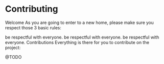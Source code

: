# Contributing

Welcome
As you are going to enter to a new home, please make sure you respect those 3 basic rules:

be respectful with everyone.
be respectful with everyone.
be respectful with everyone.
Contributions
Everything is there for you to contribute on the project:

@TODO
